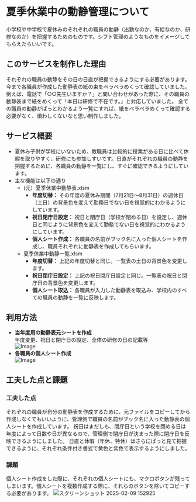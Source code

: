 # 夏季休業中の動静管理について
小学校や中学校で夏休みのそれぞれの職員の動静（出勤なのか、有給なのか、研修なのか）を把握するためのものです。シフト管理のようなものをイメージしてもらえたらいいです。
## このサービスを制作した理由
それぞれの職員の動静をその日の日直が把握できるようにする必要があります。今まで各職員が作成した動静表の紙の束をペラペラめくって確認していました。
例えば、電話で「○○先生いますか？」と問い合わせがあった際に、その職員の動静表まで紙をめくって「本日は研修で不在です。」と対応していました。
全ての職員の動静がぱっとわかるよう一覧にすれば、紙をペラペラめくって確認する必要がなく、煩わしくないなと思い制作しました。
## サービス概要
- 夏休み子供が学校にいないため、教職員は比較的に授業がある日に比べて休暇を取りやすく、研修にも参加しすいです。日直がそれぞれの職員の動静を把握するために、各職員の動静を一覧にし、すぐに確認できるようにしています。
- 主な機能は以下の通り
  - (元）夏季休業中動静表.xlsm
     - **年度切替：** その年度の夏休み期間（7月21日～8月31日）の週休日（土日）の背景色を変えて勤務日でない日を視覚的にわかるようにしています。
     - **祝日閉庁日設定：** 祝日と閉庁日（学校が閉める日）を設定し、週休日と同じように背景色を変えて勤務でない日を視覚的にわかるようにしています。
     - **個人シート作成：** 各職員の名前がブック名に入った個人シートを作成し、職員それぞれに動静表を作成してもらいます。
  - 夏季休業中動静一覧.xlsm
     - **年度切替：** 上記の年度切替と同じ。一覧表の土日の背景色を変更します。
     - **祝日閉庁日設定：** 上記の祝日閉庁日設定と同じ。一覧表の祝日と閉庁日の背景色を変更します。
     - **個人シート取込：** 各職員が入力した動静表を取込み、学校内のすべての職員の動静を一覧に反映します。
## 利用方法
- **当年度用の動静表元シートを作成**  
年度変更、祝日と閉庁日の設定、全体の研修の日の記載等  
![Image](https://github.com/user-attachments/assets/b9616ff8-ec70-4ab4-b89f-d26f8773dc8c)
- **各職員の個人シート作成**  
![Image](https://github.com/user-attachments/assets/cc5c0ec1-e30c-4f8e-a2a3-8019b300090b)
## 工夫した点と課題
### 工夫した点
それぞれの職員が自分の動静表を作成するために、元ファイルをコピーしてから作成しなくてもいいように、管理側で職員の名前がブック名に入った動静表の個人シートを作成しています。
祝日はまだしも、閉庁日という学校を閉める日は年度によって日数や日が異なるので、管理側で閉庁日が決まった際に閉庁日を反映できるようにしました。
日直と休暇（年休、特休）はさらにぱっと見て把握できるように、それぞれ条件付き書式で黄色と紫色で表示するようにしました。
### 課題
個人シート作成をした際に、それぞれの個人シートにも、マクロボタンが残ってしまいます。個人シートを複数作成する際に、それらのボタンを除いてコピーする必要があります。
![スクリーンショット 2025-02-09 152925](https://github.com/user-attachments/assets/82610aa6-3ac0-4476-b996-9a55c48cb552)

